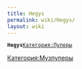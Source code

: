 ```yaml
---
title: Hegys
permalink: wiki/Hegys/
layout: wiki
---
```


**`Hegys`**[`Категория:Пуперы`](Категория:Пуперы "wikilink")

[Категория:Музпуперы](Категория:Музпуперы "wikilink")

